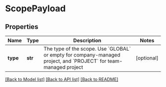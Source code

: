 # ScopePayload

## Properties
Name | Type | Description | Notes
------------ | ------------- | ------------- | -------------
**type** | **str** | The type of the scope. Use &#x60;GLOBAL&#x60; or empty for company-managed project, and &#x60;PROJECT&#x60; for team-managed project | [optional] 

[[Back to Model list]](../README.md#documentation-for-models) [[Back to API list]](../README.md#documentation-for-api-endpoints) [[Back to README]](../README.md)

